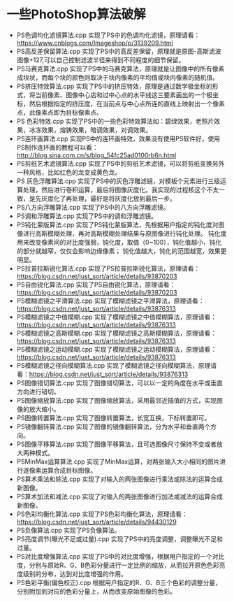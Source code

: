 # 一些PhotoShop算法破解

- PS色调均化滤镜算法.cpp 实现了PS中的色调均化滤镜，原理请看：https://www.cnblogs.com/Imageshop/p/3139209.html
- PS高反差保留算法.cpp 实现了PS中的高反差保留，原理就是原图-高斯滤波图像+127,可以自己控制滤波半径来得到不同程度的细节保留。
- PS马赛克算法.cpp 实现了PS中的马赛克算法，原理就是让图像中的所有像素成块状，而每个块的颜色则取决于块内像素的平均值或块内像素的随机值。
- PS挤压特效算法.cpp 实现了PS中的挤压特效，原理是通过数学极坐标的形式，将当前像素、图像中心店和过中心点的水平线这三要素画出的一个极坐标，然后根据指定的挤压度，在当前点与中心点所连的直线上映射出一个像素点，此像素点即为目标像素点。
- PS 色彩特效.cpp 实现了PS中的一些色彩特效算法如：碧绿效果，老照片效果，冰冻效果，熔铸效果，暗调效果，对调效果。
- PS连环画算法.cpp 实现PS中的连环画特效，效果没有使用PS软件好，使用PS制作连环画的教程可以看：http://blog.sina.com.cn/s/blog_54fc25ad0100rb6n.html
- PS剪纸艺术滤镜算法.cpp 实现了PS中的剪纸艺术滤镜，可以将剪纸变换另外一种风格，比如红色的龙变成黄色龙。
- PS 灰色浮雕算法.cpp 实现了PS中的灰色浮雕滤镜，对模板个元素进行三级运算处理，然后进行卷积运算，最后将图像灰度化。我实现的过程核这个不太一致，是先灰度化了再处理，最好是将灰度化放到最后一步。
- PS八方向浮雕算法.cpp 实现了PS中的八方向浮雕滤镜。
- PS调和浮雕算法.cpp 实现了PS中的调和浮雕滤镜。
- PS钝化蒙版算法.cpp 实现了PS钝化蒙版算法，先根据用户指定的钝化度对图像进行高斯模糊处理，再对高斯模糊处理结果与原图像进行钝化处理。 钝化度用来改变像素间的对比度强弱，钝化度，取值（0~100），钝化值越小，钝化的部分就越窄，仅仅会影响边缘像素； 钝化值越大，钝化的范围越宽，效果更明显。
- PS拉普拉斯锐化算法.cpp 实现了PS拉普拉斯锐化算法，原理请看：https://blog.csdn.net/just_sort/article/details/93870203
- PS自由锐化算法.cpp 实现了PS自由锐化算法，原理请看：https://blog.csdn.net/just_sort/article/details/93870203
- PS模糊滤镜之平滑算法.cpp 实现了模糊滤镜之平滑算法，原理请看：https://blog.csdn.net/just_sort/article/details/93876313
- PS模糊滤镜之中值模糊.cpp 实现了模糊滤镜之中值模糊算法，原理请看：https://blog.csdn.net/just_sort/article/details/93876313
- PS模糊滤镜之高斯模糊.cpp 实现了模糊滤镜之高斯模糊算法，原理请看：https://blog.csdn.net/just_sort/article/details/93876313
- PS模糊滤镜之运动模糊.cpp 实现了模糊滤镜之运动模糊算法，原理请看：https://blog.csdn.net/just_sort/article/details/93876313
- PS模糊滤镜之径向模糊算法.cpp 实现了模糊滤镜之径向模糊算法，原理请看：https://blog.csdn.net/just_sort/article/details/93876313
- PS图像错切算法.cpp 实现了图像错切算法，可以以一定的角度在水平或垂直方向进行错切。
- PS图像缩放算法.cpp 实现了图像缩放算法，采用最邻近插值的方式，实现图像的放大缩小。
- PS图像转置算法.cpp 实现了图像转置算法，长宽互换，下标转置即可。
- PS镜像翻转算法.cpp 实现了图像的镜像翻转算法，分为水平和垂直两个方向。
- PS图像平移算法.cpp 实现了图像平移算法，且可选图像尺寸保持不变或者放大两种模式。
- PSMinMax运算算法.cpp 实现了MinMax运算，对两张输入大小相同的图片进行逐像素运算合成目标图像。
- PS算术乘法和除法.cpp 实现了对输入的两张图像进行乘法或除法的运算合成新图像。
- PS算术加法和减法.cpp 实现了对输入的两张图像进行加法或减法的运算合成新图像。
- PS色彩均衡化算法.cpp 实现了PS色彩均衡化算法，原理请看：https://blog.csdn.net/just_sort/article/details/94430129
- PS负像算法.cpp 实现了PS负像算法。
- PS亮度调节(曝光不足或过量).cpp 实现了PS中的亮度调整，调整曝光不足和过量。
- PS对比度增强算法.cpp 实现了PS中的对比度增强，根据用户指定的一个对比度，分别与原始R、G、B色彩分量进行一定比例的缩放，从而拉开原色色彩亮度级别的分布，达到对比度增强的作用。
- PS色彩平衡(偏色校正).cpp 根据用户指定的R、G、B三个色彩的调整分量，分别附加到对应的色彩分量上，从而改变原始图像的色彩。

